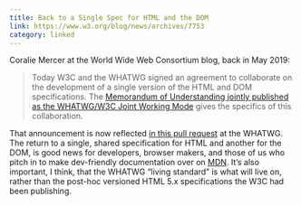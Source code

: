 ```yaml
---
title: Back to a Single Spec for HTML and the DOM
link: https://www.w3.org/blog/news/archives/7753
category: linked
---
```


Coralie Mercer at the World Wide Web Consortium blog, back in May 2019:

> Today W3C and the WHATWG signed an agreement to collaborate on the development of a single version
> of the HTML and DOM specifications. The [Memorandum of Understanding jointly published as the
> WHATWG/W3C Joint Working Mode](https://www.w3.org/2019/04/WHATWG-W3C-MOU.html) gives the specifics
> of this collaboration.

That announcement is now reflected [in this pull
request](https://github.com/whatwg/html/pull/4993/commits/2b193e1f5e70c312449bd2fb6a3c5859f78321e0)
at the WHATWG. The return to a single, shared  specification for HTML and another for the DOM, is
good news for developers, browser makers, and those of us who pitch in to make dev-friendly
documentation over on [MDN](https://developer.mozilla.org/en-US/). It’s also important, I think,
that the WHATWG “living standard” is what will live on, rather than the post-hoc versioned HTML 5.x
specifications the W3C had been publishing.
